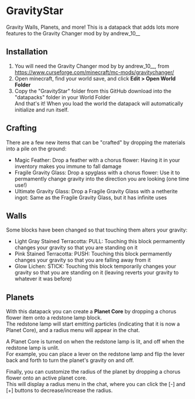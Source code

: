 # GravityStar
 Gravity Walls, Planets, and more! This is a datapack that adds lots more features to the Gravity Changer mod by by andrew_10__

## Installation
1. You will need the Gravity Changer mod by by andrew_10__, from https://www.curseforge.com/minecraft/mc-mods/gravitychanger/
2. Open minecraft, find your world save, and click **Edit > Open World Folder**
3. Copy the "GravityStar" folder from this GitHub download into the "datapacks" folder in your World Folder  
And that's it! When you load the world the datapack will automatically initialize and run itself.

## Crafting
There are a few new items that can be "crafted" by dropping the materials into a pile on the ground:
- Magic Feather: Drop a feather with a chorus flower: Having it in your inventory makes you immune to fall damage
- Fragile Gravity Glass: Drop a spyglass with a chorus flower: Use it to permamently change gravity into the direction you are looking (one time use!)
- Ultimate Gravity Glass: Drop a Fragile Gravity Glass with a netherite ingot: Same as the Fragile Gravity Glass, but it has infinite uses

## Walls
Some blocks have been changed so that touching them alters your gravity:
- Light Gray Stained Terracotta: PULL: Touching this block permamently changes your gravity so that you are standing on it
- Pink Stained Terracotta: PUSH: Touching this block permamently changes your gravity so that you are falling away from it
- Glow Lichen: STICK: Touching this block temporarily changes your gravity so that you are standing on it (leaving reverts your gravity to whatever it was before)

## Planets
With this datapack you can create a **Planet Core** by dropping a chorus flower item onto a redstone lamp block.  
The redstone lamp will start emitting particles (indicating that it is now a Planet Core), and a radius menu will appear in the chat.  
  
A Planet Core is turned on when the redstone lamp is lit, and off when the redstone lamp is unlit.  
For example, you can place a lever on the redstone lamp and flip the lever back and forth to turn the planet's gravity on and off.  
  
Finally, you can customize the radius of the planet by dropping a chorus flower onto an active planet core.  
This will display a radius menu in the chat, where you can click the \[-\] and \[+\] buttons to decrease/increase the radius.  
